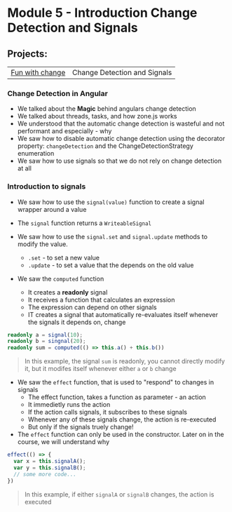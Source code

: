 # Module 5 - Introduction Change Detection and Signals

## Projects:
|     |     |
| --- | --- |
| [Fun with change](./projects/fun-with-change/) | Change Detection and Signals |

### Change Detection in Angular
* We talked about the **Magic** behind angulars change detection
* We talked about threads, tasks, and how zone.js works
* We understood that the automatic change detection is wasteful and not performant and especially - why
* We saw how to disable automatic change detection using the decorator property: `changeDetection` and the ChangeDetectionStrategy enumeration
* We saw how to use signals so that we do not rely on change detection at all

### Introduction to signals
* We saw how to use the `signal(value)` function to create a signal wrapper around a value
* The `signal` function returns a `WriteableSignal`
* We saw how to use the `signal.set` and `signal.update` methods to modify the value.
    - `.set` - to set a new value
    - `.update` - to set a value that the depends on the old value

* We saw the `computed` function
  * It creates a **readonly** signal
  * It receives a function that calculates an expression
  * The expression can depend on other signals
  * IT creates a signal that automatically re-evaluates itself whenever the signals it depends on, change

```typescript
readonly a = signal(10);
readonly b = singnal(20);
readonly sum = computed(() => this.a() + this.b())
```

>In this example, the signal `sum` is readonly, you cannot directly modify it, but it modifes itself whenever either `a` or `b` change


* We saw the `effect` function, that is used to "respond" to changes in signals
  * The effect function, takes a function as parameter - an action
  * It immedietly runs the action
  * If the action calls signals, it subscribes to these signals
  * Whenever any of these signals change, the action is re-executed
  * But only if the signals truely change!
* The `effect` function can only be used in the constructor. Later on in the course, we will understand why

```typescript
effect(() => {
  var x = this.signalA();
  var y = this.signalB();
  // some more code...
})
```

>In this example, if either `signalA` or `signalB` changes, the action is executed

